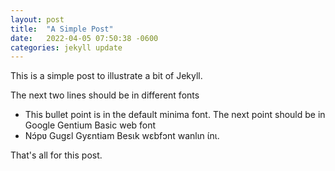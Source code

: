 ```yaml
---
layout: post
title:  "A Simple Post"
date:   2022-04-05 07:50:38 -0600
categories: jekyll update
---
```

This is a simple post to illustrate a bit of Jekyll.

The next two lines should be in different fonts
* This bullet point is in the default minima font. The next point should be in Google Gentium Basic web font
* <span class="ipa">Nɔ́pʋ Gugɛl Gyɛntiam Besɩk wɛbfɔnt wanlɩn ɩ́nɩ.</span>

That's all for this post.

